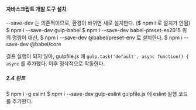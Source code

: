 #### 자바스크립트 개발 도구 설치
--save-dev 는 의존적이므로, 환경이 바뀌면 새로 설치한다.
($ npm i 로 설치가 안됨)
$ npm i --save-dev gulp-babel
$ npm i --save-dev babel-preset-es2015
위의 명령어 대신, $ npm i --save-dev @babel/preset-env 로 설치한다.
$ npm i --save-dev @babel/core

걸프 실행이 되지 않아, gulpfile.js 에
`gulp.task('default', async function() {`
`async` 를 추가했다. 이후 정삭적으로 작동한다.

##### 2.4 린트
$ npm i -g eslint
$ npm i --save-dev gulp-eslint
gulpfile.js 에 eslint 실행 코드를 추가한다.